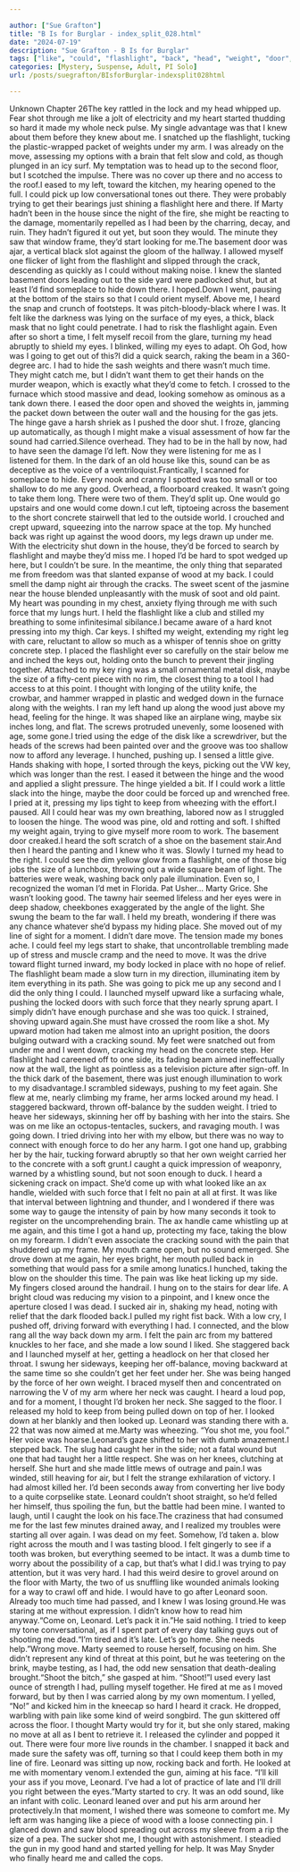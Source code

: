 ```yaml
---

author: ["Sue Grafton"]
title: "B Is for Burglar - index_split_028.html"
date: "2024-07-19"
description: "Sue Grafton - B Is for Burglar"
tags: ["like", "could", "flashlight", "back", "head", "weight", "door", "sound", "made", "felt", "one", "heard", "time", "leonard", "key", "knew", "arm", "move", "marty", "would", "basement", "hand", "hinge", "right", "wood"]
categories: [Mystery, Suspense, Adult, PI Solo]
url: /posts/suegrafton/BIsforBurglar-indexsplit028html

---
```



Unknown
Chapter 26The key rattled in the lock and my head whipped up. Fear shot through me like a jolt of electricity and my heart started thudding so hard it made my whole neck pulse. My single advantage was that I knew about them before they knew about me. I snatched up the flashlight, tucking the plastic-wrapped packet of weights under my arm. I was already on the move, assessing my options with a brain that felt slow and cold, as though plunged in an icy surf. My temptation was to head up to the second floor, but I scotched the impulse. There was no cover up there and no access to the roof.I eased to my left, toward the kitchen, my hearing opened to the full. I could pick up low conversational tones out there. They were probably trying to get their bearings just shining a flashlight here and there. If Marty hadn’t been in the house since the night of the fire, she might be reacting to the damage, momentarily repelled as I had been by the charring, decay, and ruin. They hadn’t figured it out yet, but soon they would. The minute they saw that window frame, they’d start looking for me.The basement door was ajar, a vertical black slot against the gloom of the hallway. I allowed myself one flicker of light from the flashlight and slipped through the crack, descending as quickly as I could without making noise. I knew the slanted basement doors leading out to the side yard were padlocked shut, but at least I’d find someplace to hide down there. I hoped.Down I went, pausing at the bottom of the stairs so that I could orient myself. Above me, I heard the snap and crunch of footsteps. It was pitch-bloody-black where I was. It felt like the darkness was lying on the surface of my eyes, a thick, black mask that no light could penetrate. I had to risk the flashlight again. Even after so short a time, I felt myself recoil from the glare, turning my head abruptly to shield my eyes. I blinked, willing my eyes to adapt. Oh God, how was I going to get out of this?I did a quick search, raking the beam in a 360-degree arc. I had to hide the sash weights and there wasn’t much time. They might catch me, but I didn’t want them to get their hands on the murder weapon, which is exactly what they’d come to fetch. I crossed to the furnace which stood massive and dead, looking somehow as ominous as a tank down there. I eased the door open and shoved the weights in, jamming the packet down between the outer wall and the housing for the gas jets. The hinge gave a harsh shriek as I pushed the door shut. I froze, glancing up automatically, as though I might make a visual assessment of how far the sound had carried.Silence overhead. They had to be in the hall by now, had to have seen the damage I’d left. Now they were listening for me as I listened for them. In the dark of an old house like this, sound can be as deceptive as the voice of a ventriloquist.Frantically, I scanned for someplace to hide. Every nook and cranny I spotted was too small or too shallow to do me any good. Overhead, a floorboard creaked. It wasn’t going to take them long. There were two of them. They’d split up. One would go upstairs and one would come down.I cut left, tiptoeing across the basement to the short concrete stairwell that led to the outside world. I crouched and crept upward, squeezing into the narrow space at the top. My hunched back was right up against the wood doors, my legs drawn up under me. With the electricity shut down in the house, they’d be forced to search by flashlight and maybe they’d miss me. I hoped I’d be hard to spot wedged up here, but I couldn’t be sure. In the meantime, the only thing that separated me from freedom was that slanted expanse of wood at my back. I could smell the damp night air through the cracks. The sweet scent of the jasmine near the house blended unpleasantly with the musk of soot and old paint. My heart was pounding in my chest, anxiety flying through me with such force that my lungs hurt. I held the flashlight like a club and stilled my breathing to some infinitesimal sibilance.I became aware of a hard knot pressing into my thigh. Car keys. I shifted my weight, extending my right leg with care, reluctant to allow so much as a whisper of tennis shoe on gritty concrete step. I placed the flashlight ever so carefully on the stair below me and inched the keys out, holding onto the bunch to prevent their jingling together. Attached to my key ring was a small ornamental metal disk, maybe the size of a fifty-cent piece with no rim, the closest thing to a tool I had access to at this point. I thought with longing of the utility knife, the crowbar, and hammer wrapped in plastic and wedged down in the furnace along with the weights. I ran my left hand up along the wood just above my head, feeling for the hinge. It was shaped like an airplane wing, maybe six inches long, and flat. The screws protruded unevenly, some loosened with age, some gone.I tried using the edge of the disk like a screwdriver, but the heads of the screws had been painted over and the groove was too shallow now to afford any leverage. I hunched, pushing up. I sensed a little give. Hands shaking with hope, I sorted through the keys, picking out the VW key, which was longer than the rest. I eased it between the hinge and the wood and applied a slight pressure. The hinge yielded a bit. If I could work a little slack into the hinge, maybe the door could be forced up and wrenched free. I pried at it, pressing my lips tight to keep from wheezing with the effort.I paused. All I could hear was my own breathing, labored now as I struggled to loosen the hinge. The wood was pine, old and rotting and soft. I shifted my weight again, trying to give myself more room to work. The basement door creaked.I heard the soft scratch of a shoe on the basement stair.And then I heard the panting and I knew who it was. Slowly I turned my head to the right. I could see the dim yellow glow from a flashlight, one of those big jobs the size of a lunchbox, throwing out a wide square beam of light. The batteries were weak, washing back only pale illumination. Even so, I recognized the woman I’d met in Florida. Pat Usher... Marty Grice. She wasn’t looking good. The tawny hair seemed lifeless and her eyes were in deep shadow, cheekbones exaggerated by the angle of the light. She swung the beam to the far wall. I held my breath, wondering if there was any chance whatever she’d bypass my hiding place. She moved out of my line of sight for a moment. I didn’t dare move. The tension made my bones ache. I could feel my legs start to shake, that uncontrollable trembling made up of stress and muscle cramp and the need to move. It was the drive toward flight turned inward, my body locked in place with no hope of relief. The flashlight beam made a slow turn in my direction, illuminating item by item everything in its path. She was going to pick me up any second and I did the only thing I could. I launched myself upward like a surfacing whale, pushing the locked doors with such force that they nearly sprung apart. I simply didn’t have enough purchase and she was too quick. I strained, shoving upward again.She must have crossed the room like a shot. My upward motion had taken me almost into an upright position, the doors bulging outward with a cracking sound. My feet were snatched out from under me and I went down, cracking my head on the concrete step. Her flashlight had careened off to one side, its fading beam aimed ineffectually now at the wall, the light as pointless as a television picture after sign-off. In the thick dark of the basement, there was just enough illumination to work to my disadvantage.I scrambled sideways, pushing to my feet again. She flew at me, nearly climbing my frame, her arms locked around my head. I staggered backward, thrown off-balance by the sudden weight. I tried to heave her sideways, skinning her off by bashing with her into the stairs. She was on me like an octopus-tentacles, suckers, and ravaging mouth. I was going down. I tried driving into her with my elbow, but there was no way to connect with enough force to do her any harm. I got one hand up, grabbing her by the hair, tucking forward abruptly so that her own weight carried her to the concrete with a soft grunt.I caught a quick impression of weaponry, warned by a whistling sound, but not soon enough to duck. I heard a sickening crack on impact. She’d come up with what looked like an ax handle, wielded with such force that I felt no pain at all at first. It was like that interval between lightning and thunder, and I wondered if there was some way to gauge the intensity of pain by how many seconds it took to register on the uncomprehending brain. The ax handle came whistling up at me again, and this time I got a hand up, protecting my face, taking the blow on my forearm. I didn’t even associate the cracking sound with the pain that shuddered up my frame. My mouth came open, but no sound emerged. She drove down at me again, her eyes bright, her mouth pulled back in something that would pass for a smile among lunatics.I hunched, taking the blow on the shoulder this time. The pain was like heat licking up my side. My fingers closed around the handrail. I hung on to the stairs for dear life. A bright cloud was reducing my vision to a pinpoint, and I knew once the aperture closed I was dead. I sucked air in, shaking my head, noting with relief that the dark flooded back.I pulled my right fist back. With a low cry, I pushed off, driving forward with everything I had. I connected, and the blow rang all the way back down my arm. I felt the pain arc from my battered knuckles to her face, and she made a low sound I liked. She staggered back and I launched myself at her, getting a headlock on her that closed her throat. I swung her sideways, keeping her off-balance, moving backward at the same time so she couldn’t get her feet under her. She was being hanged by the force of her own weight. I braced myself then and concentrated on narrowing the V of my arm where her neck was caught. I heard a loud pop, and for a moment, I thought I’d broken her neck. She sagged to the floor. I released my hold to keep from being pulled down on top of her. I looked down at her blankly and then looked up. Leonard was standing there with a. 22 that was now aimed at me.Marty was wheezing. “You shot me, you fool.” Her voice was hoarse.Leonard’s gaze shifted to her with dumb amazement.I stepped back. The slug had caught her in the side; not a fatal wound but one that had taught her a little respect. She was on her knees, clutching at herself. She hurt and she made little mews of outrage and pain.I was winded, still heaving for air, but I felt the strange exhilaration of victory. I had almost killed her. I’d been seconds away from converting her live body to a quite corpselike state. Leonard couldn’t shoot straight, so he’d felled her himself, thus spoiling the fun, but the battle had been mine. I wanted to laugh, until I caught the look on his face.The craziness that had consumed me for the last few minutes drained away, and I realized my troubles were starting all over again. I was dead on my feet. Somehow, I’d taken a. blow right across the mouth and I was tasting blood. I felt gingerly to see if a tooth was broken, but everything seemed to be intact. It was a dumb time to worry about the possibility of a cap, but that’s what I did.I was trying to pay attention, but it was very hard. I had this weird desire to grovel around on the floor with Marty, the two of us snuffling like wounded animals looking for a way to crawl off and hide. I would have to go after Leonard soon. Already too much time had passed, and I knew I was losing ground.He was staring at me without expression. I didn’t know how to read him anyway.“Come on, Leonard. Let’s pack it in.”He said nothing. I tried to keep my tone conversational, as if I spent part of every day talking guys out of shooting me dead.“I’m tired and it’s late. Let’s go home. She needs help.”Wrong move. Marty seemed to rouse herself, focusing on him. She didn’t represent any kind of threat at this point, but he was teetering on the brink, maybe testing, as I had, the odd new sensation that death-dealing brought.“Shoot the bitch,” she gasped at him. “Shoot!”I used every last ounce of strength I had, pulling myself together. He fired at me as I moved forward, but by then I was carried along by my own momentum. I yelled, “No!” and kicked him in the kneecap so hard I heard it crack. He dropped, warbling with pain like some kind of weird songbird. The gun skittered off across the floor. I thought Marty would try for it, but she only stared, making no move at all as I bent to retrieve it. I released the cylinder and popped it out. There were four more live rounds in the chamber. I snapped it back and made sure the safety was off, turning so that I could keep them both in my line of fire. Leonard was sitting up now, rocking back and forth. He looked at me with momentary venom.I extended the gun, aiming at his face. “I’ll kill your ass if you move, Leonard. I’ve had a lot of practice of late and I’ll drill you right between the eyes.”Marty started to cry. It was an odd sound, like an infant with colic. Leonard leaned over and put his arm around her protectively.In that moment, I wished there was someone to comfort me. My left arm was hanging like a piece of wood with a loose connecting pin. I glanced down and saw blood spreading out across my sleeve from a rip the size of a pea. The sucker shot me, I thought with astonishment. I steadied the gun in my good hand and started yelling for help. It was May Snyder who finally heard me and called the cops.
